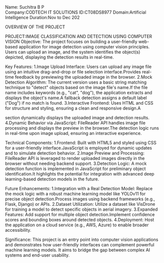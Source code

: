 Name: Suchitra B P                                                                                                                                                                                      
Company:CODTECH IT SOLUTIONS
ID:CT08DS8977
Domain:Artificial Intelligence
Duration:Nov to Dec 202

OVERVIEW OF THE PROJECT

PROJECT:IMAGE CLASSIFICATION AND DETECTION USING COMPUTER VISION
Objective:
The project focuses on building a user-friendly web-based application for image detection using computer vision principles. Users can upload an image, and the system identifies the object(s) depicted, displaying the detection results in real-time.

Key Features:
1.Image Upload Interface:
        Users can upload any image file using an intuitive drag-and-drop or file selection interface.Provides real-time feedback by previewing the uploaded image in the browser.
2.Mock Detection Algorithm:
       The current version uses a basic string matching technique to "detect" objects based on the image file's name.If the file name includes keywords (e.g., "cat", "dog"), the application extracts and displays the object's name.A fallback detection assigns a default label ("Dog") if no match is found.
3.Interactive Frontend:
       Uses HTML and CSS for structure and styling, ensuring a clean and responsive design.A <div> section dynamically displays the uploaded image and detection results.
4.Dynamic Behavior via JavaScript:
       FileReader API handles image file processing and displays the preview in the browser.The detection logic runs in real-time upon image upload, ensuring an interactive experience.

Technical Components:
1.Frontend:
       Built with HTML5 and styled using CSS for a user-friendly interface.JavaScript is employed for dynamic updates and to simulate detection behavior.
2.Image Preview and Processing:
       FileReader API is leveraged to render uploaded images directly in the browser without needing backend support.
3.Detection Logic:
       A mock detection function is implemented in JavaScript for preliminary object identification.It highlights the potential for integration with advanced deep learning-based detection models in the future.
       
Future Enhancements:
1.Integration with a Real Detection Model:
       Replace the mock logic with a robust machine learning model like YOLOv11 for precise object detection.Process images using backend frameworks (e.g., Flask, Django) or APIs.
2.Dataset Utilization:
       Utilize a dataset like VisDrone for training a model to detect specific objects in aerial imagery.
3.Expanded Features:
       Add support for multiple object detection.Implement confidence scores and bounding boxes around detected objects.
4.Deployment:
       Host the application on a cloud service (e.g., AWS, Azure) to enable broader accessibility.
       
Significance:
This project is an entry point into computer vision applications and demonstrates how user-friendly interfaces can complement powerful machine learning models. It aims to bridge the gap between complex AI systems and end-user usability.

